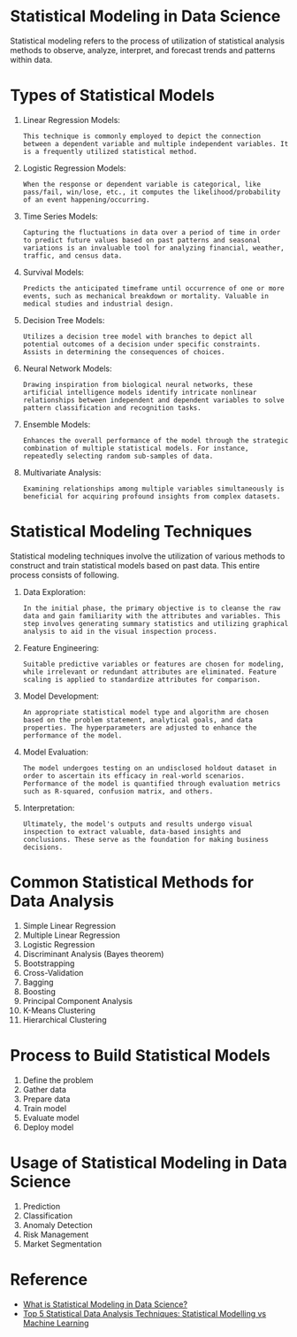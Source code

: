 Statistical Modeling in Data Science
=====================================
Statistical modeling refers to the рroсess of utilization of statistical analysis methods to observe, analyze, interpret, and forecast trends and patterns within data.

Types of Statistical Models
=============================
1) Linear Regression Models: 
    ```
    This technique is commonly employed to depict the connection between a dependent variable and multiple independent variables. It is a frequently utilized statistical method.
    ```

2) Logistiс Regression Models: 
    ```
    When the response or dependent variable is categorical, like pass/fail, win/lose, etc., it computes the likelihood/рrobability of an event happening/occurring.
    ```

3) Time Series Models: 
    ```
    Capturing the fluctuations in data over a period of time in order to predict future values based on past patterns and seasonal variations is an invaluable tool for analyzing financial, weather, traffic, and census data.
    ```

4) Survival Models: 
    ```
    Predicts the anticipated timeframe until occurrence of one or more events, such as mechanical breakdown or mortality. Valuable in medical studies and industrial design.
    ```

5) Deсision Tree Models: 
    ```
    Utilizes a decision tree model with branches to depict all potential outcomes of a decision under specific constraints. Assists in determining the сonsequenсes of choices.
    ```

6) Neural Network Models: 
    ```
    Drawing inspiration from biological neural networks, these artificial intelligence models identify intricate nonlinear relationships between independent and dependent variables to solve pattern classification and recognition tasks.
    ```

7) Ensemble Models: 
    ```
    Enhances the overall performance of the model through the strategic combination of multiple statistical models. For instance, repeatedly selecting random sub-samples of data.
    ```

8) Multivariate Analysis: 
    ```
    Examining relationships among multiple variables simultaneously is beneficial for acquiring profound insights from complex datasets.
    ```


Statistical Modeling Techniques
===============================
Statistical modeling techniques involve the utilization of various methods to construct and train statistical models based on past data. This entire process consists of following.

1) Data Exрloration: 
    ```
    In the initial phase, the primary objective is to cleanse the raw data and gain familiarity with the attributes and variables. This step involves generating summary statistics and utilizing graphical analysis to aid in the visual inspection process.
    ```

2) Feature Engineering: 
    ```
    Suitable predictive variables or features are chosen for modeling, while irrelevant or redundant attributes are eliminated. Feature scaling is applied to standardize attributes for comparison.
    ```

3) Model Develoрment: 
    ```
    An appropriate statistical model type and algorithm are chosen based on the problem statement, analytical goals, and data properties. The hyperparameters are adjusted to enhance the performance of the model.
    ```

4) Model Evaluation: 
    ```
    The model undergoes testing on an undisclosed holdout dataset in order to ascertain its efficacy in real-world scenarios. Performance of the model is quantified through evaluation metrics such as R-squared, confusion matrix, and others.
    ```

5) Interрretation: 
    ```
    Ultimately, the model's outputs and results undergo visual inspection to extract valuable, data-based insights and conclusions. These serve as the foundation for making business decisions.
    ```

Common Statistical Methods for Data Analysis
================================================
1) Simple Linear Regression
2) Multiple Linear Regression
3) Logistic Regression
4) Discriminant Analysis (Bayes theorem)
5) Bootstrapping
6) Cross-Validation
7) Bagging
8) Boosting
9) Principal Component Analysis
10) K-Means Clustering
11) Hierarchical Clustering


Process to Build Statistical Models
===================================
1) Define the problem
2) Gather data
3) Prepare data
4) Train model
5) Evaluate model
6) Deploy model

Usage of Statistical Modeling in Data Sсienсe
=============================================
1) Prediction
2) Classification
3) Anomaly Detection
4) Risk Management
5) Market Segmentation


Reference
===========
- [What is Statistical Modeling in Data Science?](https://www.dasca.org/world-of-data-science/article/what-is-statistical-modeling-in-data-science)
- [Top 5 Statistical Data Analysis Techniques: Statistical Modelling vs Machine Learning](https://www.analyticssteps.com/blogs/5-statistical-data-analysis-techniques-statistical-modelling-machine-learning)
